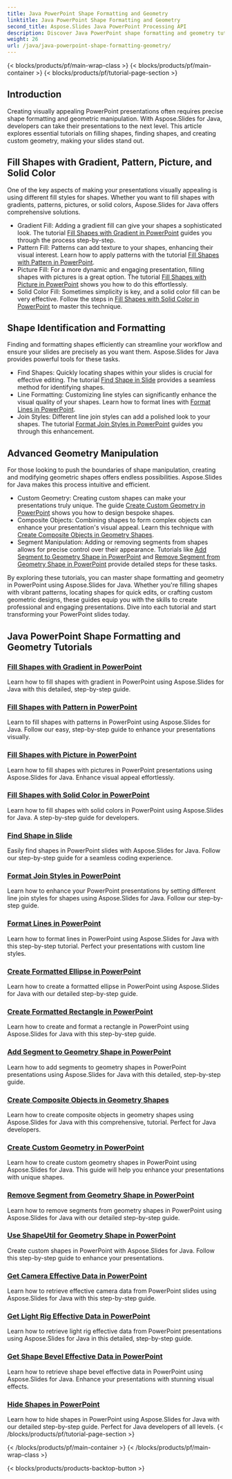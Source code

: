 ```yaml
---
title: Java PowerPoint Shape Formatting and Geometry
linktitle: Java PowerPoint Shape Formatting and Geometry
second_title: Aspose.Slides Java PowerPoint Processing API
description: Discover Java PowerPoint shape formatting and geometry tutorials. Learn to fill shapes, find shapes, and create custom geometry with Aspose.Slides for Java.
weight: 26
url: /java/java-powerpoint-shape-formatting-geometry/
---
```


{< blocks/products/pf/main-wrap-class >}
{< blocks/products/pf/main-container >}
{< blocks/products/pf/tutorial-page-section >}

## Introduction

Creating visually appealing PowerPoint presentations often requires precise shape formatting and geometric manipulation. With Aspose.Slides for Java, developers can take their presentations to the next level. This article explores essential tutorials on filling shapes, finding shapes, and creating custom geometry, making your slides stand out.

## Fill Shapes with Gradient, Pattern, Picture, and Solid Color

One of the key aspects of making your presentations visually appealing is using different fill styles for shapes. Whether you want to fill shapes with gradients, patterns, pictures, or solid colors, Aspose.Slides for Java offers comprehensive solutions. 

- Gradient Fill: Adding a gradient fill can give your shapes a sophisticated look. The tutorial [Fill Shapes with Gradient in PowerPoint](./fill-shapes-gradient-powerpoint/) guides you through the process step-by-step.
- Pattern Fill: Patterns can add texture to your shapes, enhancing their visual interest. Learn how to apply patterns with the tutorial [Fill Shapes with Pattern in PowerPoint](./fill-shapes-pattern-powerpoint/).
- Picture Fill: For a more dynamic and engaging presentation, filling shapes with pictures is a great option. The tutorial [Fill Shapes with Picture in PowerPoint](./fill-shapes-picture-powerpoint/) shows you how to do this effortlessly.
- Solid Color Fill: Sometimes simplicity is key, and a solid color fill can be very effective. Follow the steps in [Fill Shapes with Solid Color in PowerPoint](./fill-shapes-solid-color-powerpoint/) to master this technique.

## Shape Identification and Formatting

Finding and formatting shapes efficiently can streamline your workflow and ensure your slides are precisely as you want them. Aspose.Slides for Java provides powerful tools for these tasks.

- Find Shapes: Quickly locating shapes within your slides is crucial for effective editing. The tutorial [Find Shape in Slide](./find-shape-slide-powerpoint/) provides a seamless method for identifying shapes.
- Line Formatting: Customizing line styles can significantly enhance the visual quality of your shapes. Learn how to format lines with [Format Lines in PowerPoint](./format-lines-powerpoint/).
- Join Styles: Different line join styles can add a polished look to your shapes. The tutorial [Format Join Styles in PowerPoint](./format-join-styles-powerpoint/) guides you through this enhancement.

## Advanced Geometry Manipulation

For those looking to push the boundaries of shape manipulation, creating and modifying geometric shapes offers endless possibilities. Aspose.Slides for Java makes this process intuitive and efficient.

- Custom Geometry: Creating custom shapes can make your presentations truly unique. The guide [Create Custom Geometry in PowerPoint](./create-custom-geometry-powerpoint/) shows you how to design bespoke shapes.
- Composite Objects: Combining shapes to form complex objects can enhance your presentation's visual appeal. Learn this technique with [Create Composite Objects in Geometry Shapes](./create-composite-objects-geometry-shapes-powerpoint/).
- Segment Manipulation: Adding or removing segments from shapes allows for precise control over their appearance. Tutorials like [Add Segment to Geometry Shape in PowerPoint](./add-segment-geometry-shape-powerpoint/) and [Remove Segment from Geometry Shape in PowerPoint](./remove-segment-geometry-shape-powerpoint/) provide detailed steps for these tasks.

By exploring these tutorials, you can master shape formatting and geometry in PowerPoint using Aspose.Slides for Java. Whether you're filling shapes with vibrant patterns, locating shapes for quick edits, or crafting custom geometric designs, these guides equip you with the skills to create professional and engaging presentations. Dive into each tutorial and start transforming your PowerPoint slides today.
## Java PowerPoint Shape Formatting and Geometry Tutorials
### [Fill Shapes with Gradient in PowerPoint](./fill-shapes-gradient-powerpoint/)
Learn how to fill shapes with gradient in PowerPoint using Aspose.Slides for Java with this detailed, step-by-step guide.
### [Fill Shapes with Pattern in PowerPoint](./fill-shapes-pattern-powerpoint/)
Learn to fill shapes with patterns in PowerPoint using Aspose.Slides for Java. Follow our easy, step-by-step guide to enhance your presentations visually.
### [Fill Shapes with Picture in PowerPoint](./fill-shapes-picture-powerpoint/)
Learn how to fill shapes with pictures in PowerPoint presentations using Aspose.Slides for Java. Enhance visual appeal effortlessly.
### [Fill Shapes with Solid Color in PowerPoint](./fill-shapes-solid-color-powerpoint/)
Learn how to fill shapes with solid colors in PowerPoint using Aspose.Slides for Java. A step-by-step guide for developers.
### [Find Shape in Slide](./find-shape-slide-powerpoint/)
Easily find shapes in PowerPoint slides with Aspose.Slides for Java. Follow our step-by-step guide for a seamless coding experience.
### [Format Join Styles in PowerPoint](./format-join-styles-powerpoint/)
Learn how to enhance your PowerPoint presentations by setting different line join styles for shapes using Aspose.Slides for Java. Follow our step-by-step guide.
### [Format Lines in PowerPoint](./format-lines-powerpoint/)
Learn how to format lines in PowerPoint using Aspose.Slides for Java with this step-by-step tutorial. Perfect your presentations with custom line styles.
### [Create Formatted Ellipse in PowerPoint](./create-formatted-ellipse-powerpoint/)
Learn how to create a formatted ellipse in PowerPoint using Aspose.Slides for Java with our detailed step-by-step guide.
### [Create Formatted Rectangle in PowerPoint](./create-formatted-rectangle-powerpoint/)
Learn how to create and format a rectangle in PowerPoint using Aspose.Slides for Java with this step-by-step guide.
### [Add Segment to Geometry Shape in PowerPoint](./add-segment-geometry-shape-powerpoint/)
Learn how to add segments to geometry shapes in PowerPoint presentations using Aspose.Slides for Java with this detailed, step-by-step guide.
### [Create Composite Objects in Geometry Shapes](./create-composite-objects-geometry-shapes-powerpoint/)
Learn how to create composite objects in geometry shapes using Aspose.Slides for Java with this comprehensive, tutorial. Perfect for Java developers.
### [Create Custom Geometry in PowerPoint](./create-custom-geometry-powerpoint/)
Learn how to create custom geometry shapes in PowerPoint using Aspose.Slides for Java. This guide will help you enhance your presentations with unique shapes.
### [Remove Segment from Geometry Shape in PowerPoint](./remove-segment-geometry-shape-powerpoint/)
Learn how to remove segments from geometry shapes in PowerPoint using Aspose.Slides for Java with our detailed step-by-step guide.
### [Use ShapeUtil for Geometry Shape in PowerPoint](./use-shapeutil-geometry-shape-powerpoint/)
Create custom shapes in PowerPoint with Aspose.Slides for Java. Follow this step-by-step guide to enhance your presentations.
### [Get Camera Effective Data in PowerPoint](./get-camera-effective-data-powerpoint/)
Learn how to retrieve effective camera data from PowerPoint slides using Aspose.Slides for Java with this step-by-step guide.
### [Get Light Rig Effective Data in PowerPoint](./get-light-rig-effective-data-powerpoint/)
Learn how to retrieve light rig effective data from PowerPoint presentations using Aspose.Slides for Java in this detailed, step-by-step guide.
### [Get Shape Bevel Effective Data in PowerPoint](./get-shape-bevel-effective-data-powerpoint/)
Learn how to retrieve shape bevel effective data in PowerPoint using Aspose.Slides for Java. Enhance your presentations with stunning visual effects.
### [Hide Shapes in PowerPoint](./hide-shapes-powerpoint/)
Learn how to hide shapes in PowerPoint using Aspose.Slides for Java with our detailed step-by-step guide. Perfect for Java developers of all levels.
{< /blocks/products/pf/tutorial-page-section >}

{< /blocks/products/pf/main-container >}
{< /blocks/products/pf/main-wrap-class >}

{< blocks/products/products-backtop-button >}
